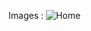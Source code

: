Images : 
![Home](https://github.com/user-attachments/assets/e305b06d-299b-4edc-85b4-0493de276b38)

